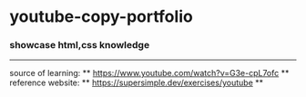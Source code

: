 # youtube-copy-portfolio
### showcase html,css knowledge
---
source of learning: 	** https://www.youtube.com/watch?v=G3e-cpL7ofc **
reference website: ** https://supersimple.dev/exercises/youtube **
